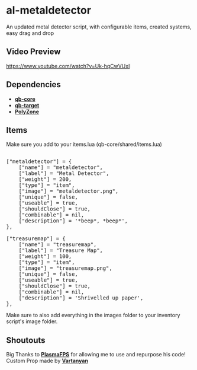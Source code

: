 # al-metaldetector

An updated metal detector script, with configurable items, created systems, easy drag and drop

## Video Preview
https://www.youtube.com/watch?v=Uk-hqCwVUxI

## Dependencies
- <a href="https://github.com/qbcore-framework/qb-core">**qb-core**</a>
- <a href="https://github.com/BerkieBb/qb-target">**qb-target**</a>
- <a href="https://github.com/mkafrin/PolyZone">**PolyZone**</a>

## Items
Make sure you add to your items.lua (qb-core/shared/items.lua)
<pre>

["metaldetector"] = {
    ["name"] = "metaldetector",
    ["label"] = "Metal Detector",
    ["weight"] = 200,
    ["type"] = "item",
    ["image"] = "metaldetector.png",
    ["unique"] = false,
    ["useable"] = true,
    ["shouldClose"] = true,
    ["combinable"] = nil,
    ["description"] = '*beep*, *beep*',
},

["treasuremap"] = {
    ["name"] = "treasuremap",
    ["label"] = "Treasure Map",
    ["weight"] = 100,
    ["type"] = "item",
    ["image"] = "treasuremap.png",
    ["unique"] = false,
    ["useable"] = true,
    ["shouldClose"] = true,
    ["combinable"] = nil,
    ["description"] = 'Shrivelled up paper',
},
</pre>

Make sure to also add everything in the images folder to your inventory script's image folder.

## Shoutouts
Big Thanks to <a href ="https://github.com/plasmaFPS">**PlasmaFPS**</a> for allowing me to use and repurpose his code!
Custom Prop made by <a href="https://www.turbosquid.com/3d-models/3d-metal-detector/1138741">**Vartanyan**</a>



